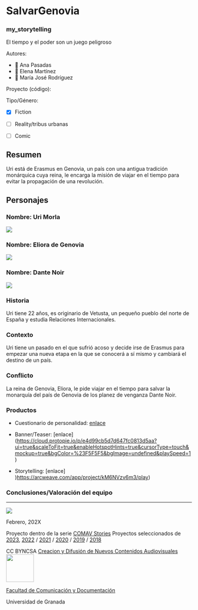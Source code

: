 
# SalvarGenovia 
### my_storytelling
El tiempo y el poder son un juego peligroso

Autores:  
<!---
Incluir lista de personas del grupo 
Se puede añadir enlace a página personal de github o lo que se quiera...(optativo)
-->

- :woman: Ana Pasadas
- :woman: Elena Martínez
- :woman: María José Rodríguez 

Proyecto (código): 

Tipo/Género:  
- [x] Fiction 
- [ ] Reality/tribus urbanas  
- [ ] Comic



## Resumen

Uri está de Erasmus en Genovia, un país con una antigua tradición monárquica cuya reina, le encarga la misión de viajar en el tiempo para evitar la propagación de una revolución. 

## Personajes

### Nombre: Uri Morla

![](https://github.com/alynalab/salvarGenovia/blob/main/image.png)

### Nombre: Eliora de Genovia

![](https://github.com/alynalab/salvarGenovia/blob/main/WhatsApp%20Image%202024-03-19%20at%2010.08.58%20AM.jpeg)

### Nombre: Dante Noir

![](https://github.com/alynalab/salvarGenovia/blob/main/WhatsApp%20Image%202024-03-19%20at%2010.09.06%20AM.jpeg)

### Historia

Uri tiene 22 años, es originario de Vetusta, un pequeño pueblo del norte de España y estudia Relaciones Internacionales.

### Contexto

Uri tiene un pasado en el que sufrió acoso y decide irse de Erasmus para empezar una nueva etapa en la que se conocerá a sí mismo y cambiará el destino de un país.

### Conflicto 

La reina de Genovia, Eliora, le pide viajar en el tiempo para salvar la monarquía del país de Genovia de los planez de venganza Dante Noir. 

### Productos

- Cuestionario de personalidad: [enlace](https://h5p.org/node/1479454?feed_me=nps)


- Banner/Teaser: [enlace] (https://cloud.protopie.io/p/e4d99cb5d7d647fc0813d5aa?ui=true&scaleToFit=true&enableHotspotHints=true&cursorType=touch&mockup=true&bgColor=%23F5F5F5&bgImage=undefined&playSpeed=1)


- Storytelling: [enlace] )https://arcweave.com/app/project/kM6NVzv6m3/play)




### Conclusiones/Valoración del equipo

------
![](https://upload.wikimedia.org/wikipedia/commons/thumb/6/62/CC-BY-SA-Andere_Wikis_%28v%29.svg/200px-CC-BY-SA-Andere_Wikis_%28v%29.svg.png)




<!---
Lista completa de emojis de markDown - https://gist.github.com/rxaviers/7360908) 
-->



Febrero, 202X

Proyecto dentro de la serie [COMAV Stories](https://github.com/mgea/storytelling/blob/master/What_is_a_digital_storytelling.md) 
Proyectos seleccionados de [2023](https://github.com/mgea/storytelling/tree/master/2023), [2022](https://github.com/mgea/storytelling/blob/master/2022/readme.md) / [2021](https://github.com/mgea/storytelling/blob/master/2021/readme.md) / [2020](https://github.com/mgea/storytelling/blob/master/2020/readme.md)  / 
[2019](https://github.com/mgea/storytelling/blob/master/2019/readme.md) / [2018](https://github.com/mgea/storytelling/blob/master/2018/readme.md) 

CC BYNCSA  [Creacion y Difusión de Nuevos Contenidos Audiovisuales](http://utopolis.ugr.es/medialab)
<img src="https://mirrors.creativecommons.org/presskit/buttons/88x31/png/by-nc-sa.png"  width="75" > 

[Facultad de Comunicación y Documentación](http://fcd.ugr.es)

Universidad de Granada
